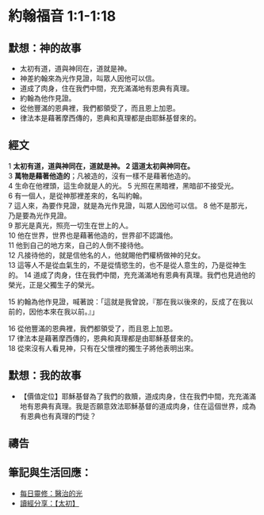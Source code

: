 # 約翰福音 1:1-1:18

## 默想：神的故事
+ 太初有道，道與神同在，道就是神。
+ 神差約翰來為光作見證，叫眾人因他可以信。
+ 道成了肉身，住在我們中間，充充滿滿地有恩典有真理。
+ 約翰為他作見證。
+ 從他豐滿的恩典裡，我們都領受了，而且恩上加恩。
+ 律法本是藉著摩西傳的，恩典和真理都是由耶穌基督來的。

## 經文
1 **太初有道，道與神同在，道就是神。 2 這道太初與神同在。**  
3 **萬物是藉著他造的**；凡被造的，沒有一樣不是藉著他造的。  
4 生命在他裡頭，這生命就是人的光。 5 光照在黑暗裡，黑暗卻不接受光。   
6 有一個人，是從神那裡差來的，名叫約翰。   
7 這人來，為要作見證，就是為光作見證，叫眾人因他可以信。 8 他不是那光，乃是要為光作見證。   
9 那光是真光，照亮一切生在世上的人。   
10 他在世界，世界也是藉著他造的，世界卻不認識他。    
11 他到自己的地方來，自己的人倒不接待他。   
12 凡接待他的，就是信他名的人，他就賜他們權柄做神的兒女。   
13 這等人不是從血氣生的，不是從情慾生的，也不是從人意生的，乃是從神生的。 
14 道成了肉身，住在我們中間，充充滿滿地有恩典有真理。我們也見過他的榮光，正是父獨生子的榮光。

15 約翰為他作見證，喊著說：「這就是我曾說，『那在我以後來的，反成了在我以前的，因他本來在我以前。』」  

16 從他豐滿的恩典裡，我們都領受了，而且恩上加恩。  
17 律法本是藉著摩西傳的，恩典和真理都是由耶穌基督來的。  
18 從來沒有人看見神，只有在父懷裡的獨生子將他表明出來。

## 默想：我的故事
+ 【價值定位】耶穌基督為了我們的救贖，道成肉身，住在我們中間，充充滿滿地有恩典有真理。我是否願意效法耶穌基督的道成肉身，住在這個世界，成為有恩典也有真理的門徒？

## 禱告

## 筆記與生活回應：
+ [每日靈修：醫治的光](https://bibleplan.github.io/sharing/zhuolin/day4-wk95-sharing.html)
+ [讀經分享：【太初】](https://bibleplan.github.io/sharing/day4-wk95-sharing.html)
